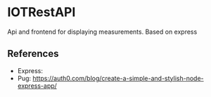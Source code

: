 # IOTRestAPI
Api and frontend for displaying measurements.
Based on express

## References

- Express:
 - Pug: https://auth0.com/blog/create-a-simple-and-stylish-node-express-app/
